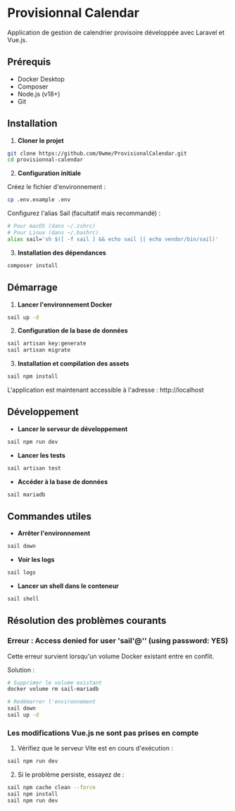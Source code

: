 # Provisionnal Calendar

Application de gestion de calendrier provisoire développée avec Laravel et Vue.js.

## Prérequis

- Docker Desktop
- Composer
- Node.js (v18+)
- Git

## Installation

1. **Cloner le projet**
```bash
git clone https://github.com/0wme/ProvisionalCalendar.git
cd provisionnal-calendar
```

2. **Configuration initiale**

Créez le fichier d'environnement :
```bash
cp .env.example .env
```

Configurez l'alias Sail (facultatif mais recommandé) :
```bash
# Pour macOS (dans ~/.zshrc)
# Pour Linux (dans ~/.bashrc)
alias sail='sh $([ -f sail ] && echo sail || echo vendor/bin/sail)'
```

3. **Installation des dépendances**
```bash
composer install
```

## Démarrage

1. **Lancer l'environnement Docker**
```bash
sail up -d
```

2. **Configuration de la base de données**
```bash
sail artisan key:generate
sail artisan migrate
```

3. **Installation et compilation des assets**
```bash
sail npm install
```

L'application est maintenant accessible à l'adresse : http://localhost

## Développement

- **Lancer le serveur de développement**
```bash
sail npm run dev
```

- **Lancer les tests**
```bash
sail artisan test
```

- **Accéder à la base de données**
```bash
sail mariadb
```

## Commandes utiles

- **Arrêter l'environnement**
```bash
sail down
```

- **Voir les logs**
```bash
sail logs
```

- **Lancer un shell dans le conteneur**
```bash
sail shell
```

## Résolution des problèmes courants

### Erreur : Access denied for user 'sail'@'<ip>' (using password: YES)

Cette erreur survient lorsqu'un volume Docker existant entre en conflit.

Solution :
```bash
# Supprimer le volume existant
docker volume rm sail-mariadb

# Redémarrer l'environnement
sail down
sail up -d
```

### Les modifications Vue.js ne sont pas prises en compte

1. Vérifiez que le serveur Vite est en cours d'exécution :
```bash
sail npm run dev
```

2. Si le problème persiste, essayez de :
```bash
sail npm cache clean --force
sail npm install
sail npm run dev
```

